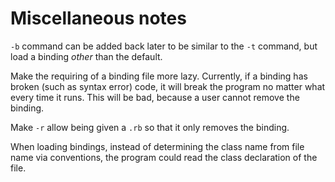 # Miscellaneous notes

`-b` command can be added back later to be similar to the `-t` command, but load a binding *other* than the default.

Make the requiring of a binding file more lazy.
Currently, if a binding has broken (such as syntax error) code, it will break the program no matter what every time it runs.
This will be bad, because a user cannot remove the binding.

Make `-r` allow being given a `.rb` so that it only removes the binding.

When loading bindings, instead of determining the class name from file name via conventions, the program could read the class declaration of the file.
